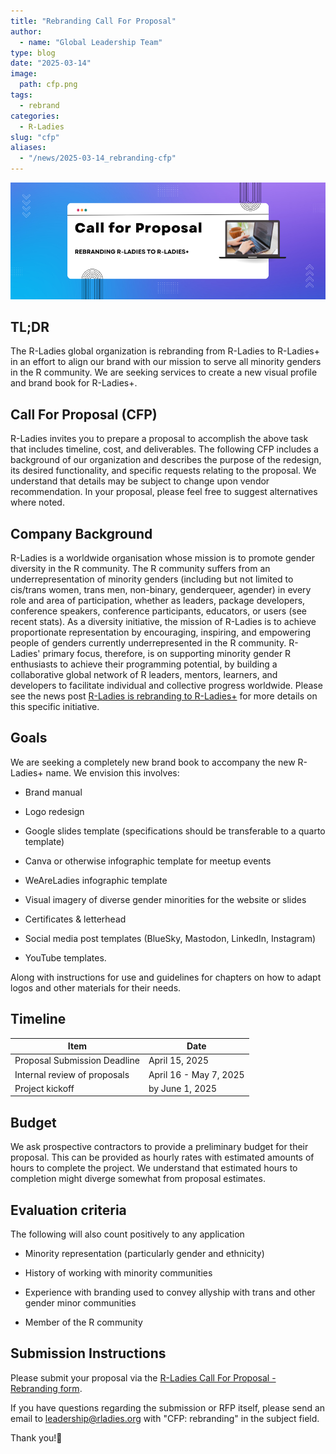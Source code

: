 ```yaml
---
title: "Rebranding Call For Proposal"
author:
  - name: "Global Leadership Team"
type: blog
date: "2025-03-14"
image:
  path: cfp.png
tags:
  - rebrand
categories:
  - R-Ladies
slug: "cfp"
aliases:
  - "/news/2025-03-14_rebranding-cfp"
---
```


![Colors fade blue to violet left to right with white box in the middle that says Call for Proposal Rebranding R-Ladies to R-Ladies+; image of laptop adjacent.](cfp.png)

## TL;DR

The R-Ladies global organization is rebranding from R-Ladies to R-Ladies+ in an effort to align our brand with our mission to serve all minority genders in the R community.
We are seeking services to create a new visual profile and brand book for R-Ladies+.

## Call For Proposal (CFP)

R-Ladies invites you to prepare a proposal to accomplish the above task that includes timeline, cost, and deliverables.
The following CFP includes a background of our organization and describes the purpose of the redesign, its desired functionality, and specific requests relating to the proposal.
We understand that details may be subject to change upon vendor recommendation.
In your proposal, please feel free to suggest alternatives where noted.

## Company Background

R-Ladies is a worldwide organisation whose mission is to promote gender diversity in the R community.
The R community suffers from an underrepresentation of minority genders (including but not limited to cis/trans women, trans men, non-binary, genderqueer, agender) in every role and area of participation, whether as leaders, package developers, conference speakers, conference participants, educators, or users (see recent stats).
As a diversity initiative, the mission of R-Ladies is to achieve proportionate representation by encouraging, inspiring, and empowering people of genders currently underrepresented in the R community.
R-Ladies' primary focus, therefore, is on supporting minority gender R enthusiasts to achieve their programming potential, by building a collaborative global network of R leaders, mentors, learners, and developers to facilitate individual and collective progress worldwide.
Please see the news post [R-Ladies is rebranding to R-Ladies+](https://rladies.org/news/rebranding-rladies/) for more details on this specific initiative.

## Goals

We are seeking a completely new brand book to accompany the new R-Ladies+ name.
We envision this involves:

- Brand manual

- Logo redesign

- Google slides template (specifications should be transferable to a quarto template)

- Canva or otherwise infographic template for meetup events

- WeAreLadies infographic template

- Visual imagery of diverse gender minorities for the website or slides

- Certificates & letterhead

- Social media post templates (BlueSky, Mastodon, LinkedIn, Instagram)

- YouTube templates.

Along with instructions for use and guidelines for chapters on how to adapt logos and other materials for their needs.

## Timeline

| Item                         | Date                   |
| ---------------------------- | ---------------------- |
| Proposal Submission Deadline | April 15, 2025         |
| Internal review of proposals | April 16 - May 7, 2025 |
| Project kickoff              | by June 1, 2025        |

## Budget

We ask prospective contractors to provide a preliminary budget for their proposal.
This can be provided as hourly rates with estimated amounts of hours to complete the project.
We understand that estimated hours to completion might diverge somewhat from proposal estimates.

## Evaluation criteria

The following will also count positively to any application

- Minority representation (particularly gender and ethnicity)

- History of working with minority communities

- Experience with branding used to convey allyship with trans and other gender minor communities

- Member of the R community

## Submission Instructions

Please submit your proposal via the [R-Ladies Call For Proposal - Rebranding form](https://airtable.com/apphrsts5IruOEGJo/pagmZISNXBiAfDfpC/form).

If you have questions regarding the submission or RFP itself, please send an email to [leadership\@rladies.org](mailto:leadership@rladies.org) with "CFP: rebranding" in the subject field.

Thank you!💜
